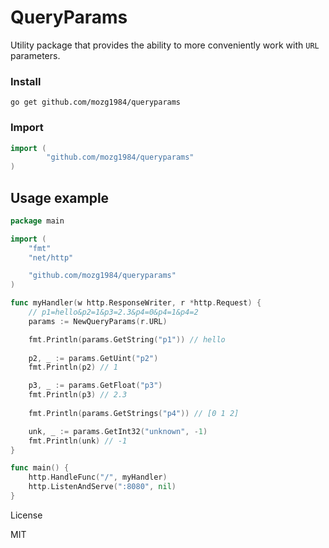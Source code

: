 # QueryParams

Utility package that provides the ability to more conveniently work with `URL` parameters.

### Install

````
go get github.com/mozg1984/queryparams
````

### Import
````go
import (
        "github.com/mozg1984/queryparams"
)
````

Usage example
-----------------

```go
package main

import (
	"fmt"
	"net/http"

	"github.com/mozg1984/queryparams"
)

func myHandler(w http.ResponseWriter, r *http.Request) {
	// p1=hello&p2=1&p3=2.3&p4=0&p4=1&p4=2
	params := NewQueryParams(r.URL)

	fmt.Println(params.GetString("p1")) // hello
	
	p2, _ := params.GetUint("p2")
	fmt.Println(p2) // 1

	p3, _ := params.GetFloat("p3")
	fmt.Println(p3) // 2.3
	
	fmt.Println(params.GetStrings("p4")) // [0 1 2]

	unk, _ := params.GetInt32("unknown", -1)
	fmt.Println(unk) // -1
}

func main() {
	http.HandleFunc("/", myHandler)
	http.ListenAndServe(":8080", nil)
}
```

License

MIT